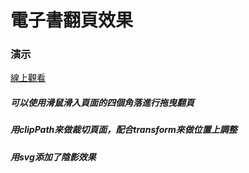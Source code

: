 # 電子書翻頁效果
### 演示
[線上觀看](https://virtools.github.io/pageTurning/)
##### 可以使用滑鼠滑入頁面的四個角落進行拖曳翻頁
##### 用clipPath來做裁切頁面，配合transform來做位置上調整
##### 用svg添加了陰影效果

